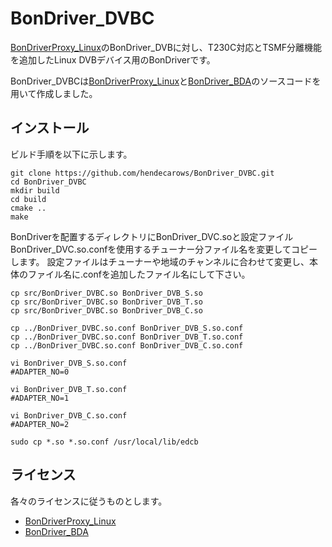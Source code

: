 # BonDriver_DVBC

[BonDriverProxy_Linux][link_bdpl]のBonDriver_DVBに対し、T230C対応とTSMF分離機能を追加したLinux DVBデバイス用のBonDriverです。

BonDriver_DVBCは[BonDriverProxy_Linux][link_bdpl]と[BonDriver_BDA][link_bda]のソースコードを用いて作成しました。

## インストール

ビルド手順を以下に示します。

```console
git clone https://github.com/hendecarows/BonDriver_DVBC.git
cd BonDriver_DVBC
mkdir build
cd build
cmake ..
make
```

BonDriverを配置するディレクトリにBonDriver_DVC.soと設定ファイルBonDriver_DVC.so.confを使用するチューナー分ファイル名を変更してコピーします。
設定ファイルはチューナーや地域のチャンネルに合わせて変更し、本体のファイル名に.confを追加したファイル名にして下さい。

```console
cp src/BonDriver_DVBC.so BonDriver_DVB_S.so
cp src/BonDriver_DVBC.so BonDriver_DVB_T.so
cp src/BonDriver_DVBC.so BonDriver_DVB_C.so

cp ../BonDriver_DVBC.so.conf BonDriver_DVB_S.so.conf
cp ../BonDriver_DVBC.so.conf BonDriver_DVB_T.so.conf
cp ../BonDriver_DVBC.so.conf BonDriver_DVB_C.so.conf

vi BonDriver_DVB_S.so.conf
#ADAPTER_NO=0

vi BonDriver_DVB_T.so.conf
#ADAPTER_NO=1

vi BonDriver_DVB_C.so.conf
#ADAPTER_NO=2

sudo cp *.so *.so.conf /usr/local/lib/edcb
```

## ライセンス

各々のライセンスに従うものとします。

* [BonDriverProxy_Linux][link_bdpl]
* [BonDriver_BDA][link_bda]

[link_bdpl]: https://github.com/u-n-k-n-o-w-n/BonDriverProxy_Linux
[link_bda]: https://github.com/radi-sh/BonDriver_BDA
